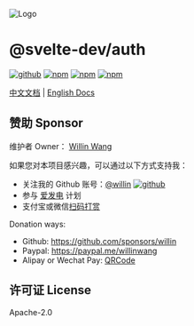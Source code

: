 ![Logo](https://repository-images.githubusercontent.com/726691357/f09bf6fc-3844-4584-8eee-6bfb425d8a38)

# @svelte-dev/auth

[![github](https://img.shields.io/github/followers/willin.svg?style=social&label=Followers)](https://github.com/willin) [![npm](https://img.shields.io/npm/v/@svelte-dev/auth.svg)](https://npmjs.org/package/@svelte-dev/auth) [![npm](https://img.shields.io/npm/dm/@svelte-dev/auth.svg)](https://npmjs.org/package/@svelte-dev/auth) [![npm](https://img.shields.io/npm/dt/@svelte-dev/auth.svg)](https://npmjs.org/package/@svelte-dev/auth)

[中文文档](https://svelte.js.cool/auth) | [English Docs](https://svelte.js.cool/en/auth)

## 赞助 Sponsor

维护者 Owner： [Willin Wang](https://willin.wang)

如果您对本项目感兴趣，可以通过以下方式支持我：

- 关注我的 Github 账号：[@willin](https://github.com/willin) [![github](https://img.shields.io/github/followers/willin.svg?style=social&label=Followers)](https://github.com/willin)
- 参与 [爱发电](https://afdian.net/@willin) 计划
- 支付宝或微信[扫码打赏](https://user-images.githubusercontent.com/1890238/89126156-0f3eeb80-d516-11ea-9046-5a3a5d59b86b.png)

Donation ways:

- Github: <https://github.com/sponsors/willin>
- Paypal: <https://paypal.me/willinwang>
- Alipay or Wechat Pay: [QRCode](https://user-images.githubusercontent.com/1890238/89126156-0f3eeb80-d516-11ea-9046-5a3a5d59b86b.png)

## 许可证 License

Apache-2.0
